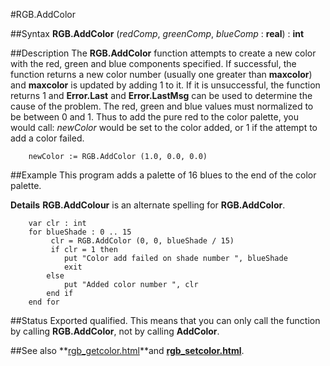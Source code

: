
#RGB.AddColor

##Syntax
**RGB.AddColor** (_redComp_, _greenComp_, _blueComp_ : **real**) : **int**



##Description
The **RGB.AddColor** function attempts to create a new color with the red, green and blue components specified. If successful, the function returns a new color number (usually one greater than **maxcolor**) and **maxcolor** is updated by adding 1 to it. If it is unsuccessful, the function returns 1 and **Error.Last** and **Error.LastMsg** can be used to determine the cause of the problem. 
The red, green and blue values must normalized to be between 0 and 1. Thus to add the pure red to the color palette, you would call:
_newColor_ would be set to the color added, or 1 if the attempt to add a color failed.


        newColor := RGB.AddColor (1.0, 0.0, 0.0)
##Example
This program adds a palette of 16 blues to the end of the color palette.

**Details** **RGB.AddColour** is an alternate spelling for **RGB.AddColor**.



        var clr : int
        for blueShade : 0 .. 15
             clr = RGB.AddColor (0, 0, blueShade / 15)
             if clr = 1 then
                put "Color add failed on shade number ", blueShade
                exit
            else
                put "Added color number ", clr
            end if
        end for
##Status
Exported qualified.
This means that you can only call the function by calling **RGB.AddColor**, not by calling **AddColor**.



##See also
**[rgb_getcolor.html](RGB.GetColor)**and **[rgb_setcolor.html](RGB.SetColor)**.


